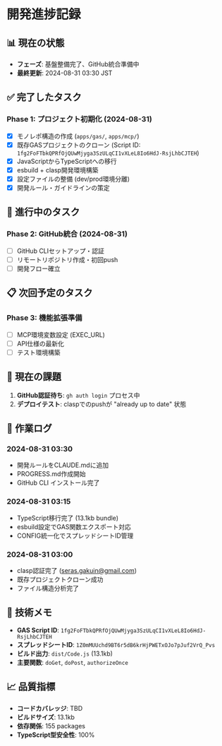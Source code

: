 # 開発進捗記録

## 📊 現在の状態

- **フェーズ**: 基盤整備完了、GitHub統合準備中
- **最終更新**: 2024-08-31 03:30 JST

## ✅ 完了したタスク

### Phase 1: プロジェクト初期化 (2024-08-31)
- [x] モノレポ構造の作成 (`apps/gas/`, `apps/mcp/`)
- [x] 既存GASプロジェクトのクローン (Script ID: `1fg2FoFTbkQPRfOjQUwMjyga3SzULqCI1vXLeL8Io6HdJ-RsjLhbCJTEH`)
- [x] JavaScriptからTypeScriptへの移行
- [x] esbuild + clasp開発環境構築
- [x] 設定ファイルの整備 (dev/prod環境分離)
- [x] 開発ルール・ガイドラインの策定

## 🔄 進行中のタスク

### Phase 2: GitHub統合 (2024-08-31)
- [ ] GitHub CLIセットアップ・認証
- [ ] リモートリポジトリ作成・初回push
- [ ] 開発フロー確立

## 📋 次回予定のタスク

### Phase 3: 機能拡張準備
- [ ] MCP環境変数設定 (EXEC_URL)
- [ ] API仕様の最新化
- [ ] テスト環境構築

## 🎯 現在の課題

1. **GitHub認証待ち**: `gh auth login` プロセス中
2. **デプロイテスト**: claspでのpushが "already up to date" 状態

## 📝 作業ログ

### 2024-08-31 03:30
- 開発ルールをCLAUDE.mdに追加
- PROGRESS.md作成開始
- GitHub CLI インストール完了

### 2024-08-31 03:15
- TypeScript移行完了 (13.1kb bundle)
- esbuild設定でGAS関数エクスポート対応
- CONFIG統一化でスプレッドシートID管理

### 2024-08-31 03:00
- clasp認証完了 (seras.gakuin@gmail.com)
- 既存プロジェクトクローン成功
- ファイル構造分析完了

## 🔧 技術メモ

- **GAS Script ID**: `1fg2FoFTbkQPRfOjQUwMjyga3SzULqCI1vXLeL8Io6HdJ-RsjLhbCJTEH`
- **スプレッドシートID**: `1Z0mMUUchd9BT6r5dB6krHjPWETxOJo7pJuf2VrQ_Pvs`
- **ビルド出力**: `dist/Code.js` (13.1kb)
- **主要関数**: `doGet`, `doPost`, `authorizeOnce`

## 📈 品質指標

- **コードカバレッジ**: TBD
- **ビルドサイズ**: 13.1kb
- **依存関係**: 155 packages
- **TypeScript型安全性**: 100%
